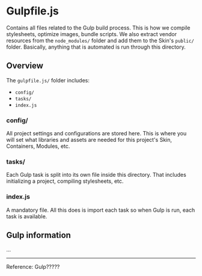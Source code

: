 # Gulpfile.js

Contains all files related to the Gulp build process. This is how we compile stylesheets, optimize images, bundle scripts. We also extract vendor resources from the `node_modules/` folder and add them to the Skin's `public/` folder. Basically, anything that is automated is run through this directory.

## Overview

The `gulpfile.js/` folder includes:

- `config/`
- `tasks/`
- `index.js`

### config/

All project settings and configurations are stored here. This is where you will set what libraries and assets are needed for this project's Skin, Containers, Modules, etc.

### tasks/

Each Gulp task is split into its own file inside this directory. That includes initializing a project, compiling stylesheets, etc.

### index.js

A mandatory file. All this does is import each task so when Gulp is run, each task is available.

## Gulp information

...

---

Reference: Gulp?????
